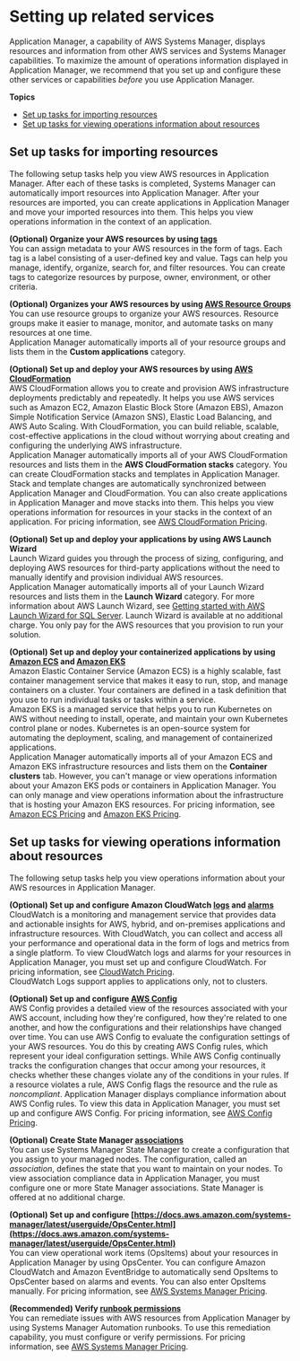 # Setting up related services<a name="application-manager-getting-started-related-services"></a>

Application Manager, a capability of AWS Systems Manager, displays resources and information from other AWS services and Systems Manager capabilities\. To maximize the amount of operations information displayed in Application Manager, we recommend that you set up and configure these other services or capabilities *before* you use Application Manager\.

**Topics**
+ [Set up tasks for importing resources](#application-manager-getting-started-related-services-resources)
+ [Set up tasks for viewing operations information about resources](#application-manager-getting-started-related-services-information)

## Set up tasks for importing resources<a name="application-manager-getting-started-related-services-resources"></a>

The following setup tasks help you view AWS resources in Application Manager\. After each of these tasks is completed, Systems Manager can automatically import resources into Application Manager\. After your resources are imported, you can create applications in Application Manager and move your imported resources into them\. This helps you view operations information in the context of an application\.

**\(Optional\) Organize your AWS resources by using [tags](https://docs.aws.amazon.com/systems-manager/latest/userguide/tagging-resources.html)**  
You can assign metadata to your AWS resources in the form of tags\. Each tag is a label consisting of a user\-defined key and value\. Tags can help you manage, identify, organize, search for, and filter resources\. You can create tags to categorize resources by purpose, owner, environment, or other criteria\.

**\(Optional\) Organizes your AWS resources by using [AWS Resource Groups](https://docs.aws.amazon.com/ARG/latest/userguide/welcome.html)**  
You can use resource groups to organize your AWS resources\. Resource groups make it easier to manage, monitor, and automate tasks on many resources at one time\.  
Application Manager automatically imports all of your resource groups and lists them in the **Custom applications** category\.

**\(Optional\) Set up and deploy your AWS resources by using [AWS CloudFormation](https://docs.aws.amazon.com/AWSCloudFormation/latest/UserGuide/Welcome.html)**  
AWS CloudFormation allows you to create and provision AWS infrastructure deployments predictably and repeatedly\. It helps you use AWS services such as Amazon EC2, Amazon Elastic Block Store \(Amazon EBS\), Amazon Simple Notification Service \(Amazon SNS\), Elastic Load Balancing, and AWS Auto Scaling\. With CloudFormation, you can build reliable, scalable, cost\-effective applications in the cloud without worrying about creating and configuring the underlying AWS infrastructure\.   
Application Manager automatically imports all of your AWS CloudFormation resources and lists them in the **AWS CloudFormation stacks** category\. You can create CloudFormation stacks and templates in Application Manager\. Stack and template changes are automatically synchronized between Application Manager and CloudFormation\. You can also create applications in Application Manager and move stacks into them\. This helps you view operations information for resources in your stacks in the context of an application\. For pricing information, see [AWS CloudFormation Pricing](https://aws.amazon.com/cloudformation/pricing/)\.

**\(Optional\) Set up and deploy your applications by using AWS Launch Wizard**  
Launch Wizard guides you through the process of sizing, configuring, and deploying AWS resources for third\-party applications without the need to manually identify and provision individual AWS resources\.  
Application Manager automatically imports all of your Launch Wizard resources and lists them in the **Launch Wizard** category\. For more information about AWS Launch Wizard, see [Getting started with AWS Launch Wizard for SQL Server](https://docs.aws.amazon.com/launchwizard/latest/userguide/launch-wizard-getting-started.html)\. Launch Wizard is available at no additional charge\. You only pay for the AWS resources that you provision to run your solution\.

**\(Optional\) Set up and deploy your containerized applications by using [Amazon ECS](https://docs.aws.amazon.com/AmazonECS/latest/developerguide/) and [Amazon EKS](https://docs.aws.amazon.com/eks/latest/userguide/what-is-eks.html)**  
Amazon Elastic Container Service \(Amazon ECS\) is a highly scalable, fast container management service that makes it easy to run, stop, and manage containers on a cluster\. Your containers are defined in a task definition that you use to run individual tasks or tasks within a service\.   
Amazon EKS is a managed service that helps you to run Kubernetes on AWS without needing to install, operate, and maintain your own Kubernetes control plane or nodes\. Kubernetes is an open\-source system for automating the deployment, scaling, and management of containerized applications\.   
Application Manager automatically imports all of your Amazon ECS and Amazon EKS infrastructure resources and lists them on the **Container clusters** tab\. However, you can't manage or view operations information about your Amazon EKS pods or containers in Application Manager\. You can only manage and view operations information about the infrastructure that is hosting your Amazon EKS resources\. For pricing information, see [Amazon ECS Pricing](https://aws.amazon.com/ecs/pricing/) and [Amazon EKS Pricing](https://aws.amazon.com/eks/pricing/)\.

## Set up tasks for viewing operations information about resources<a name="application-manager-getting-started-related-services-information"></a>

The following setup tasks help you view operations information about your AWS resources in Application Manager\.

**\(Optional\) Set up and configure Amazon CloudWatch [logs](https://docs.aws.amazon.com/AmazonCloudWatch/latest/logs/CWL_GettingStarted.html) and [alarms](https://docs.aws.amazon.com/AmazonCloudWatch/latest/monitoring/GettingStarted.html)**  
CloudWatch is a monitoring and management service that provides data and actionable insights for AWS, hybrid, and on\-premises applications and infrastructure resources\. With CloudWatch, you can collect and access all your performance and operational data in the form of logs and metrics from a single platform\. To view CloudWatch logs and alarms for your resources in Application Manager, you must set up and configure CloudWatch\. For pricing information, see [CloudWatch Pricing](https://aws.amazon.com/cloudwatch/pricing/)\.  
CloudWatch Logs support applies to applications only, not to clusters\.

**\(Optional\) Set up and configure [AWS Config](https://docs.aws.amazon.com/config/latest/developerguide/getting-started.html)**  
AWS Config provides a detailed view of the resources associated with your AWS account, including how they're configured, how they're related to one another, and how the configurations and their relationships have changed over time\. You can use AWS Config to evaluate the configuration settings of your AWS resources\. You do this by creating AWS Config rules, which represent your ideal configuration settings\. While AWS Config continually tracks the configuration changes that occur among your resources, it checks whether these changes violate any of the conditions in your rules\. If a resource violates a rule, AWS Config flags the resource and the rule as *noncompliant*\. Application Manager displays compliance information about AWS Config rules\. To view this data in Application Manager, you must set up and configure AWS Config\. For pricing information, see [AWS Config Pricing](https://aws.amazon.com/config/pricing/)\.

**\(Optional\) Create State Manager [associations](https://docs.aws.amazon.com/systems-manager/latest/userguide/systems-manager-state.html)**  
You can use Systems Manager State Manager to create a configuration that you assign to your managed nodes\. The configuration, called an *association*, defines the state that you want to maintain on your nodes\. To view association compliance data in Application Manager, you must configure one or more State Manager associations\. State Manager is offered at no additional charge\.

**\(Optional\) Set up and configure [https://docs.aws.amazon.com/systems-manager/latest/userguide/OpsCenter.html](https://docs.aws.amazon.com/systems-manager/latest/userguide/OpsCenter.html)**  
You can view operational work items \(OpsItems\) about your resources in Application Manager by using OpsCenter\. You can configure Amazon CloudWatch and Amazon EventBridge to automatically send OpsItems to OpsCenter based on alarms and events\. You can also enter OpsItems manually\. For pricing information, see [AWS Systems Manager Pricing](https://aws.amazon.com/systems-manager/pricing/)\.

**\(Recommended\) Verify [runbook permissions](https://docs.aws.amazon.com/systems-manager/latest/userguide/automation-setup.html)**  
You can remediate issues with AWS resources from Application Manager by using Systems Manager Automation runbooks\. To use this remediation capability, you must configure or verify permissions\. For pricing information, see [AWS Systems Manager Pricing](https://aws.amazon.com/systems-manager/pricing/)\.